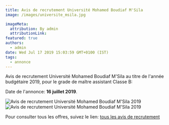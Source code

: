```yaml
---
title: Avis de recrutement Université Mohamed Boudiaf M'Sila
image: /images/universite_msila.jpg

imageMeta:
  attribution: By admin
  attributionLink:
featured: true
authors:
  - admin
date: Wed Jul 17 2019 15:03:59 GMT+0100 (IST)
tags:
  - annonce
---
```


Avis de recrutement Université Mohamed Boudiaf M'Sila au titre de l'année budgétaire 2019, pour le grade de maître assistant Classe B:

Date de l'annonce: **16 juillet 2019**.

![Avis de recrutement Université Mohamed Boudiaf M'Sila 2019 ](/images/avis_de_recrutement_universite_msila.jpg)
![Avis de recrutement Université Mohamed Boudiaf M'Sila 2019 ](/images/avis_de_recrutement_universite_msila_1.jpg)



Pour consulter tous les offres, suivez le lien: [tous les avis de recrutement](/tous_les_avis_de_recrutement_annee_budgetaire_2019/)
